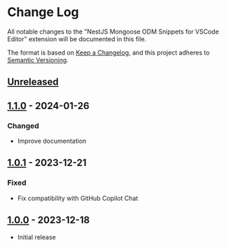 # Change Log

All notable changes to the "NestJS Mongoose ODM Snippets for VSCode Editor" extension will be documented in this file.

The format is based on [Keep a Changelog](https://keepachangelog.com/en/1.0.0/),
and this project adheres to [Semantic Versioning](https://semver.org/spec/v2.0.0.html).

## [Unreleased]

## [1.1.0] - 2024-01-26

### Changed

- Improve documentation

## [1.0.1] - 2023-12-21

### Fixed

- Fix compatibility with GitHub Copilot Chat

## [1.0.0] - 2023-12-18

- Initial release

[unreleased]: https://github.com/ManuelGil/vscode-nestjs-mongoose-snippets/compare/v1.1.0...HEAD
[1.1.0]: https://github.com/ManuelGil/vscode-nestjs-mongoose-snippets/compare/v1.0.1...v1.1.0
[1.0.1]: https://github.com/ManuelGil/vscode-nestjs-mongoose-snippets/compare/v1.0.0...v1.0.1
[1.0.0]: https://github.com/ManuelGil/vscode-nestjs-mongoose-snippets/releases/tag/v1.0.0
